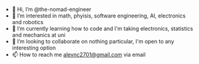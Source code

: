 - 👋 Hi, I’m @the-nomad-engineer
- 👀 I’m interested in math, phyisis, software engineering, AI, electronics and robotics
- 🌱 I’m currently learning how to code and I'm taking electronics, statistics and mechanics at uni
- 💞️ I’m looking to collaborate on nothing particular, I'm open to any interesting option
- 📫 How to reach me alevnc2701@gmail.com via email

<!---
the-nomad-engineer/the-nomad-engineer is a ✨ special ✨ repository because its `README.md` (this file) appears on your GitHub profile.
You can click the Preview link to take a look at your changes.
--->
